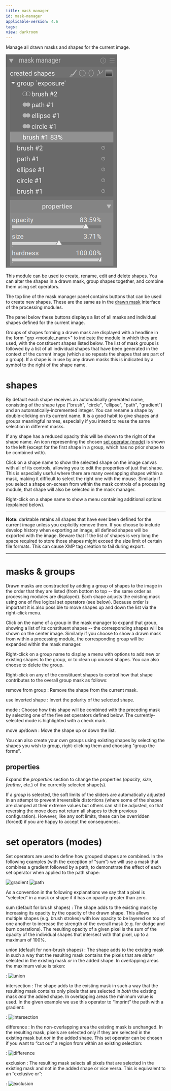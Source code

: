 ```yaml
---
title: mask manager
id: mask-manager
applicable-version: 4.6
tags:
view: darkroom
---
```


Manage all drawn masks and shapes for the current image.

![mask manager](./mask-manager/mask-manager.png#w25)

This module can be used to create, rename, edit and delete shapes. You can alter the shapes in a drawn mask, group shapes together, and combine them using set operators.

The top line of the mask manager panel contains buttons that can be used to create new shapes. These are the same as in the [drawn mask](../../../darkroom/masking-and-blending/masks/drawn.md) interface of the processing modules.

The panel below these buttons displays a list of all masks and individual shapes defined for the current image.

Groups of shapes forming a drawn mask are displayed with a headline in the form "grp <module_name>" to indicate the module in which they are used, with the constituent shapes listed below. The list of mask groups is followed by a list of all individual shapes that have been generated in the context of the current image (which also repeats the shapes that are part of a group). If a shape is in use by any drawn masks this is indicated by a symbol to the right of the shape name.

# shapes

By default each shape receives an automatically generated name, consisting of the shape type ("brush", "circle", "ellipse", "path", "gradient") and an automatically-incremented integer. You can rename a shape by double-clicking on its current name. It is a good habit to give shapes and groups meaningful names, especially if you intend to reuse the same selection in different masks.

If any shape has a reduced opacity this will be shown to the right of the shape name. An icon representing the chosen [set operator (mode)](#set-operators-modes) is shown to the left (except for the first shape in a group, which has no prior shape to be combined with).

Click on a shape name to show the selected shape on the image canvas with all of its controls, allowing you to edit the properties of just that shape. This is especially useful where there are many overlapping shapes within a mask, making it difficult to select the right one with the mouse. Similarly if you select a shape on-screen from within the mask controls of a processing module, that shape will also be selected in the mask manager.

Right-click on a shape name to show a menu containing additional options (explained below).

---

**Note:** darktable retains all shapes that have ever been defined for the current image unless you explicitly remove them. If you choose to include develop history when exporting an image, all defined shapes will be exported with the image. Beware that if the list of shapes is very long the space required to store those shapes might exceed the size limit of certain file formats. This can cause XMP tag creation to fail during export.

---

# masks & groups

Drawn masks are constructed by adding a group of shapes to the image in the order that they are listed (from bottom to top -- the same order as processing modules are displayed). Each shape adjusts the existing mask using one of five logical set operators (see below). Because order is important it is also possible to move shapes up and down the list via the right-click menu.

Click on the name of a group in the mask manager to expand that group, showing a list of its constituent shapes -- the corresponding shapes will be shown on the center image. Similarly if you choose to show a drawn mask from within a processing module, the corresponding group will be expanded within the mask manager.

Right-click on a group name to display a menu with options to add new or existing shapes to the group, or to clean up unused shapes. You can also choose to delete the group.

Right-click on any of the constituent shapes to control how that shape contributes to the overall group mask as follows:

remove from group
: Remove the shape from the current mask.

use inverted shape
: Invert the polarity of the selected shape.

mode
: Choose how this shape will be combined with the preceding mask by selecting one of the five set operators defined below. The currently-selected mode is highlighted with a check mark.

move up/down
: Move the shape up or down the list.

You can also create your own groups using existing shapes by selecting the shapes you wish to group, right-clicking them and choosing "group the forms".

## properties

Expand the _properties_ section to change the properties (_opacity_, _size_, _feather_, etc.) of the currently selected shape(s).

If a _group_ is selected, the soft limits of the sliders are automatically adjusted in an attempt to prevent irreversible distortions (where some of the shapes are clamped at their extreme values but others can still be adjusted, so that reversing the move does not return all shapes to their previous configuration). However, like any soft limits, these can be overridden (forced) if you are happy to accept the consequences.

# set operators (modes)

Set operators are used to define how grouped shapes are combined. In the following examples (with the exception of "sum") we will use a mask that combines a gradient followed by a path, to demonstrate the effect of each set operator when applied to the path shape:

![gradient](./mask-manager/mask-manager_ex1.png#w33#inline) ![path](./mask-manager/mask-manager_ex2.png#w33#inline)

As a convention in the following explanations we say that a pixel is "selected" in a mask or shape if it has an opacity greater than zero.

sum (default for brush shapes)
: The shape adds to the existing mask by increasing its opacity by the opacity of the drawn shape. This allows multiple shapes (e.g. brush strokes) with low opacity to be layered on top of one another to increase the strength of the overall mask (e.g. for dodge and burn operations). The resulting opacity of a given pixel is the sum of the opacity of the individual shapes that intersect with that pixel, up to a maximum of 100%.

union (default for non-brush shapes)
: The shape adds to the existing mask in such a way that the resulting mask contains the pixels that are _either_ selected in the existing mask _or_ in the added shape. In overlapping areas the maximum value is taken:

: ![union](./mask-manager/mask-manager_ex3.png#w33)

intersection
: The shape adds to the existing mask in such a way that the resulting mask contains only pixels that are selected in _both_ the existing mask _and_ the added shape. In overlapping areas the minimum value is used. In the given example we use this operator to “imprint” the path with a gradient:

: ![intersection](./mask-manager/mask-manager_ex4.png#w33)

difference
: In the non-overlapping area the existing mask is unchanged. In the resulting mask, pixels are selected only if they are selected in the existing mask but _not_ in the added shape. This set operator can be chosen if you want to “cut out” a region from within an existing selection:

: ![difference](./mask-manager/mask-manager_ex5.png#w33)

exclusion
: The resulting mask selects all pixels that are selected in the existing mask and not in the added shape or vice versa. This is equivalent to an “exclusive or”:

: ![exclusion](./mask-manager/mask-manager_ex6.png#w33)

